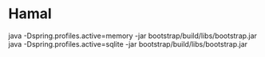 # Hamal

java -Dspring.profiles.active=memory -jar bootstrap/build/libs/bootstrap.jar
java -Dspring.profiles.active=sqlite -jar bootstrap/build/libs/bootstrap.jar


